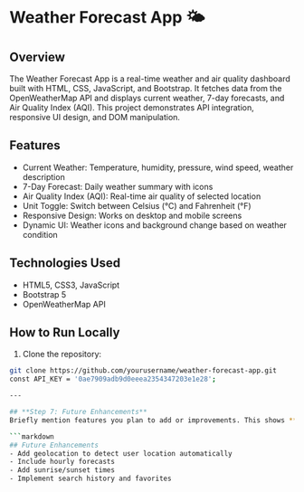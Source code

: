 # Weather Forecast App 🌤️
## Overview
The Weather Forecast App is a real-time weather and air quality dashboard built with HTML, CSS, JavaScript, and Bootstrap. 
It fetches data from the OpenWeatherMap API and displays current weather, 7-day forecasts, and Air Quality Index (AQI). 
This project demonstrates API integration, responsive UI design, and DOM manipulation.

## Features
- Current Weather: Temperature, humidity, pressure, wind speed, weather description
- 7-Day Forecast: Daily weather summary with icons
- Air Quality Index (AQI): Real-time air quality of selected location
- Unit Toggle: Switch between Celsius (°C) and Fahrenheit (°F)
- Responsive Design: Works on desktop and mobile screens
- Dynamic UI: Weather icons and background change based on weather condition
  
## Technologies Used
- HTML5, CSS3, JavaScript
- Bootstrap 5
- OpenWeatherMap API

## How to Run Locally
1. Clone the repository:
```bash
git clone https://github.com/yourusername/weather-forecast-app.git
const API_KEY = '0ae7909adb9d0eeea2354347203e1e28';

---

## **Step 7: Future Enhancements**
Briefly mention features you plan to add or improvements. This shows **growth mindset**.  

```markdown
## Future Enhancements
- Add geolocation to detect user location automatically
- Include hourly forecasts
- Add sunrise/sunset times
- Implement search history and favorites

